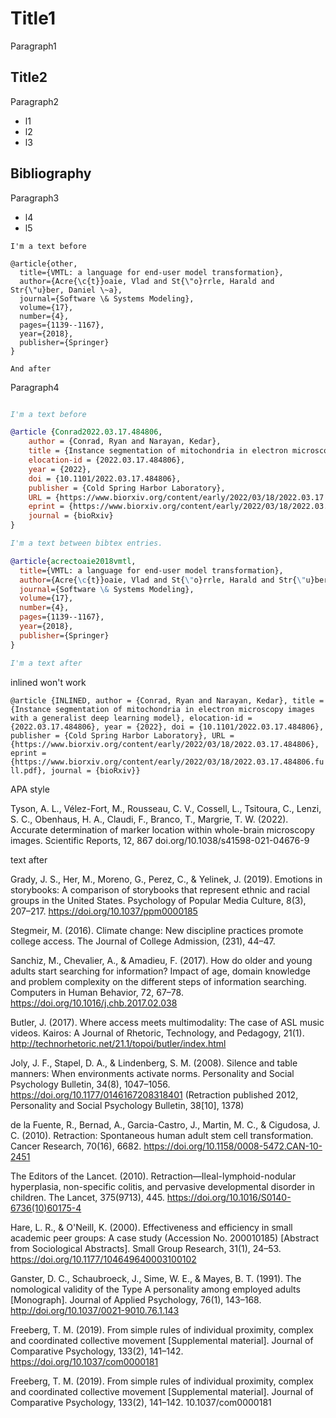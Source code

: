 # Title1

Paragraph1

## Title2

Paragraph2

* l1
* l2
* l3

## Bibliography

Paragraph3

* l4
* l5

```
I'm a text before

@article{other,
  title={VMTL: a language for end-user model transformation},
  author={Acre{\c{t}}oaie, Vlad and St{\"o}rrle, Harald and Str{\"u}ber, Daniel \~a},
  journal={Software \& Systems Modeling},
  volume={17},
  number={4},
  pages={1139--1167},
  year={2018},
  publisher={Springer}
}

And after
```

Paragraph4

```bibtex

I'm a text before

@article {Conrad2022.03.17.484806,
	author = {Conrad, Ryan and Narayan, Kedar},
	title = {Instance segmentation of mitochondria in electron microscopy images with a generalist deep learning model},
	elocation-id = {2022.03.17.484806},
	year = {2022},
	doi = {10.1101/2022.03.17.484806},
	publisher = {Cold Spring Harbor Laboratory},
	URL = {https://www.biorxiv.org/content/early/2022/03/18/2022.03.17.484806},
	eprint = {https://www.biorxiv.org/content/early/2022/03/18/2022.03.17.484806.full.pdf},
	journal = {bioRxiv}
}

I'm a text between bibtex entries.

@article{acrectoaie2018vmtl,
  title={VMTL: a language for end-user model transformation},
  author={Acre{\c{t}}oaie, Vlad and St{\"o}rrle, Harald and Str{\"u}ber, Daniel \~a},
  journal={Software \& Systems Modeling},
  volume={17},
  number={4},
  pages={1139--1167},
  year={2018},
  publisher={Springer}
}

I'm a text after
```

inlined won't work

`@article {INLINED, author = {Conrad, Ryan and Narayan, Kedar}, title = {Instance segmentation of mitochondria in electron microscopy images with a generalist deep learning model}, elocation-id = {2022.03.17.484806}, year = {2022}, doi = {10.1101/2022.03.17.484806}, publisher = {Cold Spring Harbor Laboratory}, URL = {https://www.biorxiv.org/content/early/2022/03/18/2022.03.17.484806}, eprint = {https://www.biorxiv.org/content/early/2022/03/18/2022.03.17.484806.full.pdf}, journal = {bioRxiv}}`


APA style

Tyson, A. L., Vélez-Fort, M., Rousseau, C. V., Cossell, L., Tsitoura, C., Lenzi, S. C., Obenhaus, H. A., Claudi, F., Branco, T., Margrie, T. W. (2022). Accurate determination of marker location within whole-brain microscopy images. Scientific Reports, 12, 867 doi.org/10.1038/s41598-021-04676-9

text after

Grady, J. S., Her, M., Moreno, G., Perez, C., & Yelinek, J. (2019). Emotions in storybooks: A comparison of storybooks that represent ethnic and racial groups in the United States. Psychology of Popular Media Culture, 8(3), 207–217. https://doi.org/10.1037/ppm0000185


Stegmeir, M. (2016). Climate change: New discipline practices promote college access. The Journal of College Admission, (231), 44–47.

Sanchiz, M., Chevalier, A., & Amadieu, F. (2017). How do older and young adults start searching for information? Impact of age, domain knowledge and problem complexity on the different steps of information searching. Computers in Human Behavior, 72, 67–78. https://doi.org/10.1016/j.chb.2017.02.038

Butler, J. (2017). Where access meets multimodality: The case of ASL music videos. Kairos: A Journal of Rhetoric, Technology, and Pedagogy, 21(1). http://technorhetoric.net/21.1/topoi/butler/index.html


Joly, J. F., Stapel, D. A., & Lindenberg, S. M. (2008). Silence and table manners: When environments activate norms. Personality and Social Psychology Bulletin, 34(8), 1047–1056. https://doi.org/10.1177/0146167208318401 (Retraction published 2012, Personality and Social Psychology Bulletin, 38[10], 1378)


de la Fuente, R., Bernad, A., Garcia-Castro, J., Martin, M. C., & Cigudosa, J. C. (2010). Retraction: Spontaneous human adult stem cell transformation. Cancer Research, 70(16), 6682. https://doi.org/10.1158/0008-5472.CAN-10-2451

The Editors of the Lancet. (2010). Retraction—Ileal-lymphoid-nodular hyperplasia, non-specific colitis, and pervasive developmental disorder in children. The Lancet, 375(9713), 445. https://doi.org/10.1016/S0140-6736(10)60175-4

Hare, L. R., & O'Neill, K. (2000). Effectiveness and efficiency in small academic peer groups: A case study (Accession No. 200010185) [Abstract from Sociological Abstracts]. Small Group Research, 31(1), 24–53. https://doi.org/10.1177/104649640003100102


Ganster, D. C., Schaubroeck, J., Sime, W. E., & Mayes, B. T. (1991). The nomological validity of the Type A personality among employed adults [Monograph]. Journal of Applied Psychology, 76(1), 143–168. http://doi.org/10.1037/0021-9010.76.1.143


Freeberg, T. M. (2019). From simple rules of individual proximity, complex and coordinated collective movement [Supplemental material]. Journal of Comparative Psychology, 133(2), 141–142. https://doi.org/10.1037/com0000181

Freeberg, T. M. (2019). From simple rules of individual proximity, complex and coordinated collective movement [Supplemental material]. Journal of Comparative Psychology, 133(2), 141–142. 10.1037/com0000181